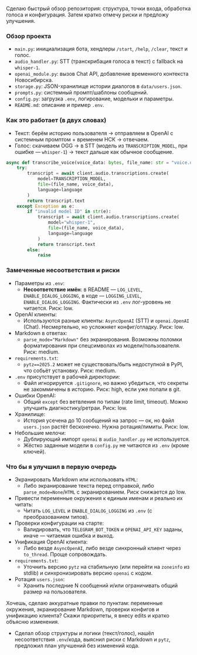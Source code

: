 Сделаю быстрый обзор репозитория: структура, точки входа, обработка голоса и конфигурация. Затем кратко отмечу риски и предложу улучшения.

### Обзор проекта
- `main.py`: инициализация бота, хендлеры `/start`, `/help`, `/clear`, текст и голос.
- `audio_handler.py`: STT (транскрибация голоса в текст) с fallback на `whisper-1`.
- `openai_module.py`: вызов Chat API, добавление временного контекста Новосибирска.
- `storage.py`: JSON-хранилище истории диалогов в `data/users.json`.
- `prompts.py`: системный промпт/шаблоны сообщений.
- `config.py`: загрузка `.env`, логирование, модельки и параметры.
- `README.md`: описание и пример `.env`.

### Как это работает (в двух словах)
- Текст: берём историю пользователя → отправляем в OpenAI с системным промптом + временем НСК → отвечаем.
- Голос: скачиваем OGG → в STT (модель из `TRANSCRIPTION_MODEL`, при ошибке — `whisper-1`) → текст дальше как обычное сообщение.

```13:63:audio_handler.py
async def transcribe_voice(voice_data: bytes, file_name: str = "voice.ogg", language: str = "ru") -> str:
    try:
        transcript = await client.audio.transcriptions.create(
            model=TRANSCRIPTION_MODEL,
            file=(file_name, voice_data),
            language=language
        )
        return transcript.text
    except Exception as e:
        if "invalid model ID" in str(e):
            transcript = await client.audio.transcriptions.create(
                model="whisper-1",
                file=(file_name, voice_data),
                language=language
            )
            return transcript.text
        else:
            raise
```

### Замеченные несоответствия и риски
- Параметры из `.env`:
  - **Несоответствие имён**: в README — `LOG_LEVEL`, `ENABLE_DIALOG_LOGGING`, в коде — `LOGGING_LEVEL`, `ENABLE_DIALOG_LOGGING`. Фактически из `.env` лог-уровень не читается. Риск: low.
- OpenAI клиенты:
  - Используются разные клиенты: `AsyncOpenAI` (STT) и `openai.OpenAI` (Chat). Несмертельно, но усложняет конфиг/отладку. Риск: low.
- Markdown в ответах:
  - `parse_mode="Markdown"` без экранирования. Возможны поломки форматирования при спецсимволах из модели/пользователя. Риск: medium.
- `requirements.txt`:
  - `pytz==2025.2` может не существовать/быть недоступной в PyPI, что собьёт установку. Риск: medium.
- `.env` присутствует в рабочей директории:
  - Файл игнорируется `.gitignore`, но важно убедиться, что секреты не закоммичены в историю. Риск: high, если уже попали в git.
- Ошибки OpenAI:
  - Общий `except` без ветвления по типам (rate limit, timeout). Можно улучшить диагностику/ретраи. Риск: low.
- Хранилище:
  - История усечена до 10 сообщений на запрос — ок, но файл `users.json` растёт бесконечно. Нужна ротация/лимиты. Риск: low.
- Небольшие мелочи:
  - Дублирующий импорт `openai` в `audio_handler.py` не используется.
  - Жёстко заданные модели в `config.py` не читаются из `.env` (кроме ключей).

### Что бы я улучшил в первую очередь
- Экранировать Markdown или использовать `HTML`:
  - Либо экранирование текста перед отправкой, либо `parse_mode=None`/`HTML` с экранированием. Риск снижается до low.
- Привести переменные окружения к единым именам и реально их читать:
  - Читать `LOG_LEVEL` и `ENABLE_DIALOG_LOGGING` из `.env` (с преобразованием типов).
- Проверки конфигурации на старте:
  - Валидировать, что `TELEGRAM_BOT_TOKEN` и `OPENAI_API_KEY` заданы, иначе — читаемая ошибка и выход.
- Унификация OpenAI клиента:
  - Либо везде `AsyncOpenAI`, либо везде синхронный клиент через `to_thread`. Проще сопровождать.
- `requirements.txt`:
  - Уточнить версию `pytz` на стабильную (или перейти на `zoneinfo` из stdlib) и синхронизировать версию `openai` с кодом.
- Ротация `users.json`:
  - Хранить последние N сообщений и/или ограничивать общий размер на пользователя.

Хочешь, сделаю аккуратные правки по пунктам: переменные окружения, экранирование Markdown, проверки конфигов и унификацию клиента? Скажи приоритеты, я внесу edits и кратко объясню изменения.

- Сделал обзор структуры и логики (текст/голос), нашёл несоответствия `.env`/кода, выяснил риски с Markdown и `pytz`, предложил план улучшений без изменений кода.